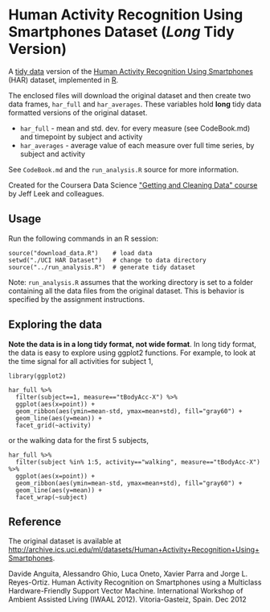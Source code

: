 # Human Activity Recognition Using Smartphones Dataset (_Long_ Tidy Version)

A [tidy data] version of the
[Human Activity Recognition Using Smartphones](HAR) (HAR) dataset,
implemented in [R].

The enclosed files will download the original dataset and then create
two data frames, `har_full` and `har_averages`. These variables hold
__long__ tidy data formatted versions of the original dataset.

  * `har_full` - mean and std. dev. for every measure (see CodeBook.md) and timepoint by subject and activity
  * `har_averages` - average value of each measure over full time series, by subject and activity

See `CodeBook.md` and the `run_analysis.R` source for more
information.

Created for the Coursera Data
Science ["Getting and Cleaning Data" course][Coursera] by Jeff Leek
and colleagues.

[tidy data]: http://vita.had.co.nz/papers/tidy-data.html
[HAR]: http://archive.ics.uci.edu/ml/datasets/Human+Activity+Recognition+Using+Smartphones
[R]: https://www.r-project.org
[Coursera]: https://www.coursera.org/learn/data-cleaning

## Usage

Run the following commands in an R session:

    source("download_data.R")    # load data
    setwd("./UCI HAR Dataset")   # change to data directory
    source("../run_analysis.R")  # generate tidy dataset

Note: `run_analysis.R` assumes that the working directory is set to a
folder containing all the data files from the original dataset. This
is behavior is specified by the assignment instructions.

## Exploring the data

**Note the data is in a long tidy format, not wide format**. In long
tidy format, the data is easy to explore using ggplot2 functions. For
example, to look at the time signal for all activities for subject 1,

```{r}
library(ggplot2)

har_full %>%
  filter(subject==1, measure=="tBodyAcc-X") %>%
  ggplot(aes(x=point)) +
  geom_ribbon(aes(ymin=mean-std, ymax=mean+std), fill="gray60") +
  geom_line(aes(y=mean)) +
  facet_grid(~activity)
```

or the walking data for the first 5 subjects,

```{r}
har_full %>%
  filter(subject %in% 1:5, activity=="walking", measure=="tBodyAcc-X") %>%
  ggplot(aes(x=point)) +
  geom_ribbon(aes(ymin=mean-std, ymax=mean+std), fill="gray60") +
  geom_line(aes(y=mean)) +
  facet_wrap(~subject)
```

## Reference

The original dataset is available at
http://archive.ics.uci.edu/ml/datasets/Human+Activity+Recognition+Using+Smartphones.

  Davide Anguita, Alessandro Ghio, Luca Oneto, Xavier Parra and Jorge
  L. Reyes-Ortiz. Human Activity Recognition on Smartphones using a
  Multiclass Hardware-Friendly Support Vector Machine. International
  Workshop of Ambient Assisted Living (IWAAL 2012). Vitoria-Gasteiz,
  Spain. Dec 2012
